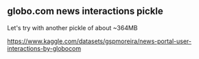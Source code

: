## globo.com news interactions pickle

Let's try with another pickle of about ~364MB

https://www.kaggle.com/datasets/gspmoreira/news-portal-user-interactions-by-globocom


